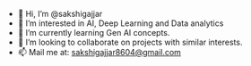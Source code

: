 - 👋 Hi, I’m @sakshigajjar
- 👀 I’m interested in AI, Deep Learning and Data analytics
- 🌱 I’m currently learning Gen AI concepts.
- 💞️ I’m looking to collaborate on projects with similar interests.
- 📫 Mail me at: [sakshigajjar8604@gmail.com](mailto:sakshigajjar8604@gmail.com)

<!---
sakshigajjar/sakshigajjar is a ✨ special ✨ repository because its `README.md` (this file) appears on your GitHub profile.
You can click the Preview link to take a look at your changes.
--->
